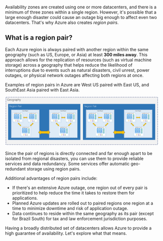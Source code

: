 Availability zones are created using one or more datacenters, and there is a minimum of three zones within a single region. However, it's possible that a large enough disaster could cause an outage big enough to affect even two datacenters. That's why Azure also creates _region pairs_.

## What is a region pair?
Each Azure region is always paired with another region within the same geography (such as US, Europe, or Asia) at least **300 miles away**. This approach allows for the replication of resources (such as virtual machine storage) across a geography that helps reduce the likelihood of interruptions due to events such as natural disasters, civil unrest, power outages, or physical network outages affecting both regions at once. 

Examples of region pairs in Azure are West US paired with East US, and SouthEast Asia paired with East Asia.

![Image showing the relationship between geography, region pair, region, and datacenter](../media/5-region-pairs.png)

Since the pair of regions is directly connected and far enough apart to be isolated from regional disasters, you can use them to provide reliable services and data redundancy. Some services offer automatic geo-redundant storage using region pairs.

Additional advantages of region pairs include:

- If there's an extensive Azure outage, one region out of every pair is prioritized to help reduce the time it takes to restore them for applications. 
- Planned Azure updates are rolled out to paired regions one region at a time to minimize downtime and risk of application outage. 
- Data continues to reside within the same geography as its pair (except for Brazil South) for tax and law enforcement jurisdiction purposes.

Having a broadly distributed set of datacenters allows Azure to provide a high guarantee of availability. Let's explore what that means.